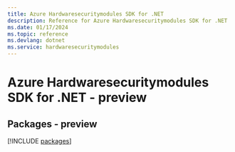 ```yaml
---
title: Azure Hardwaresecuritymodules SDK for .NET
description: Reference for Azure Hardwaresecuritymodules SDK for .NET
ms.date: 01/17/2024
ms.topic: reference
ms.devlang: dotnet
ms.service: hardwaresecuritymodules
---
```

# Azure Hardwaresecuritymodules SDK for .NET - preview
## Packages - preview
[!INCLUDE [packages](hardwaresecuritymodules-index.md)]